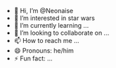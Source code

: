 - 👋 Hi, I’m @Neonaise
- 👀 I’m interested in star wars
- 🌱 I’m currently learning ...
- 💞️ I’m looking to collaborate on ...
- 📫 How to reach me ...
- 😄 Pronouns: he/him
- ⚡ Fun fact: ...

<!---
Neonaise/Neonaise is a ✨ special ✨ repository because its `README.md` (this file) appears on your GitHub profile.
You can click the Preview link to take a look at your changes.
--->
